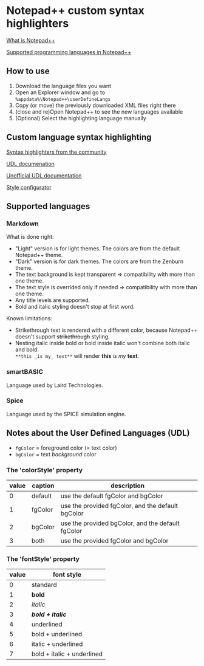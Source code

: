 # Notepad++ custom syntax highlighters

[What is Notepad++](https://notepad-plus-plus.org/)

[Supported programming languages in Notepad++](https://npp-user-manual.org/docs/programing-languages/)

## How to use
1. Download the language files you want
1. Open an Explorer window and go to `%appdata%\Notepad++\userDefineLangs`
1. Copy (or move) the previously downloaded XML files right there
1. (close and re)Open Notepad++ to see the new languages available
1. (Optional) Select the highlighting language manually

## Custom language syntax highlighting

[Syntax highlighters from the community](https://github.com/notepad-plus-plus/userDefinedLanguages/tree/master/UDLs)

[UDL documenation](https://npp-user-manual.org/docs/user-defined-language-system/)

[Unofficial UDL documentation](http://ivan-radic.github.io/udl-documentation/)

[Style configurator](https://npp-user-manual.org/docs/preferences/#style-configurator)

## Supported languages

### Markdown
What is done right:
- "Light" version is for light themes. The colors are from the default Notepad++ theme.
- "Dark" version is for dark themes. The colors are from the Zenburn theme.
- The text background is kept transparent => compatibility with more than one theme.
- The text style is overrided only if needed => compatibility with more than one theme.
- Any title levels are supported.
- Bold and italic styling doesn't stop at first word.

Known limitations:
- Strikethrough text is rendered with a different color, because Notepad++ doesn't support ~~strikethrough~~ styling.
- Nesting italic inside bold or bold inside italic won't combine both italic and bold.\
`**this _is my_ text**` will render **this** _is my_ **text**.

### smartBASIC
Language used by Laird Technologies.

### Spice
Language used by the SPICE simulation engine.

## Notes about the User Defined Languages (UDL)

- `fgColor` = foreground color (= text color)
- `bgColor` = text _background_ color

### The 'colorStyle' property
value | caption | description
----- | ------- | -----------
0 | default | use the default fgColor and bgColor
1 | fgColor | use the provided fgColor, and the default bgColor
2 | bgColor | use the provided bgColor, and the default fgColor
3 | both | use the provided fgColor and bgColor

### The 'fontStyle' property
value | font style
----- | ----------
0 | standard
1 | **bold**
2 | *italic*
3 | ***bold + italic***
4 | underlined
5 | bold + underlined
6 | italic + underlined
7 | bold + italic + underlined
